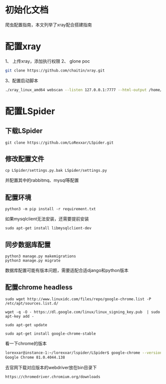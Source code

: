 # 初始化文档

爬虫配置指南，本文列举了xray配合搭建指南

# 配置xray

1、 上传xray，添加执行权限
2、 glone poc

```bash
git clone https://github.com/chaitin/xray.git
```

3、配置启动脚本

```bash
./xray_linux_amd64 webscan --listen 127.0.0.1:7777 --html-output /home/wwwroot/default/xray/a.html
```

# 配置LSpider

## 下载LSpider

```
git clone https://github.com/LoRexxar/LSpider.git
```

## 修改配置文件

```
cp LSpider/settings.py.bak LSpider/settings.py
```

并配置其中的rabbitmq、mysql等配置

## 配置环境

```
python3 -m pip install -r requirement.txt
```

如果mysqlclient无法安装，还需要提前安装

```
sudo apt-get install libmysqlclient-dev
```

## 同步数据库配置

```
python3 manage.py makemigrations
python3 manage.py migrate
```

数据库配置可能有版本问题，需要适配合适django和python版本

## 配置chrome headless

```
sudo wget http://www.linuxidc.com/files/repo/google-chrome.list -P /etc/apt/sources.list.d/

wget -q -O - https://dl.google.com/linux/linux_signing_key.pub  | sudo apt-key add -

sudo apt-get update

sudo apt-get install google-chrome-stable
```

看一下chrome的版本

```bash
lorexxar@instance-1:~/lorexxar/lspider/LSpider$ google-chrome --version
Google Chrome 81.0.4044.138 
```

去官网下载对应版本的webdriver放在bin目录下

```
https://chromedriver.chromium.org/downloads
```

